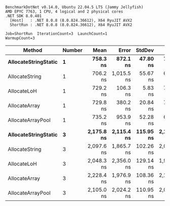 ```

BenchmarkDotNet v0.14.0, Ubuntu 22.04.5 LTS (Jammy Jellyfish)
AMD EPYC 7763, 1 CPU, 4 logical and 2 physical cores
.NET SDK 8.0.401
  [Host]   : .NET 8.0.8 (8.0.824.36612), X64 RyuJIT AVX2
  ShortRun : .NET 8.0.8 (8.0.824.36612), X64 RyuJIT AVX2

Job=ShortRun  IterationCount=3  LaunchCount=1  
WarmupCount=3  

```
| Method               | Number | Mean       | Error      | StdDev    | Min        | Max        | Gen0   | Gen1   | Allocated |
|--------------------- |------- |-----------:|-----------:|----------:|-----------:|-----------:|-------:|-------:|----------:|
| **AllocateStringStatic** | **1**      |   **758.3 ns** |   **872.1 ns** |  **47.80 ns** |   **703.1 ns** |   **788.5 ns** | **0.0124** | **0.0114** |   **1.02 KB** |
| AllocateString       | 1      |   706.2 ns | 1,015.5 ns |  55.67 ns |   669.8 ns |   770.3 ns | 0.0124 | 0.0114 |   1.02 KB |
| AllocateLoH          | 1      |   729.2 ns |   106.3 ns |   5.83 ns |   722.5 ns |   733.0 ns | 0.0124 | 0.0114 |   1.02 KB |
| AllocateArray        | 1      |   729.8 ns |   380.2 ns |  20.84 ns |   707.4 ns |   748.7 ns | 0.0124 | 0.0114 |   1.02 KB |
| AllocateArrayPool    | 1      |   735.2 ns |   953.9 ns |  52.28 ns |   678.0 ns |   780.4 ns | 0.0124 | 0.0114 |   1.02 KB |
| **AllocateStringStatic** | **3**      | **2,175.8 ns** | **2,115.4 ns** | **115.95 ns** | **2,102.1 ns** | **2,309.4 ns** | **0.0343** | **0.0305** |   **3.07 KB** |
| AllocateString       | 3      | 2,097.6 ns | 1,865.7 ns | 102.26 ns | 2,023.8 ns | 2,214.4 ns | 0.0343 | 0.0305 |   3.07 KB |
| AllocateLoH          | 3      | 2,048.3 ns | 2,356.0 ns | 129.14 ns | 1,940.0 ns | 2,191.3 ns | 0.0343 | 0.0305 |   3.07 KB |
| AllocateArray        | 3      | 2,228.4 ns | 1,976.9 ns | 108.36 ns | 2,105.7 ns | 2,311.2 ns | 0.0343 | 0.0305 |   3.07 KB |
| AllocateArrayPool    | 3      | 2,105.0 ns | 2,024.2 ns | 110.95 ns | 2,018.1 ns | 2,230.0 ns | 0.0343 | 0.0305 |   3.07 KB |
